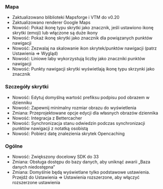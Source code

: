 ### Mapa
- Zaktualizowano bliblioteki Mapsforge i VTM do v0.20
- Zaktualizowano renderer Google Maps
- Nowość: Pokaż ikonę typu skrytki jako znacznik, jeśli ustawiono ikonę skrytki (emoji) lub włączone są duże ikony
- Nowość: Pokaż ikonę skrytki jako znacznik dla powiązanych punktów nawigacji
- Nowość: Zezwalaj na skalowanie ikon skrytek/punktów nawigacji (patrz Ustawienia => Wygląd)
- Nowość: Liniowe laby wykorzystują liczby jako znaczniki punktów nawigacji
- Nowość: Punkty nawigacji skrytki wyświetlają ikonę typu skrzynki jako znacznik

### Szczegóły skrytki
- Nowość: Edytuj domyślną wartość prefiksu podpisu pod obrazem w dzienniku
- Nowość: Zapewnij minimalny rozmiar obrazu do wyświetlenia
- Zmiana: Przeprojektowane opcje edycji dla własnych obrazów dziennika
- Nowość: Integracja z Bettercacher
- Nowość: Synchronizacja stanu odwiedzin podczas synchronizacji punktów nawigacji z notatką osobistą
- Nowość: Pobierz datę znalezienia skrytek Opencaching

### Ogólne
- Nowość: Zwiększony docelowy SDK do 33
- Zmiana: Obsługa dostępu do bazy danych, aby uniknąć awarii „Baza danych niedostępna”
- Zmiana: Domyślnie będą wyświetlane tylko podstawowe ustawienia. Przejdź do Ustawienia => Ustawienia rozszerzone, aby włączyć rozszerzone ustawienia
